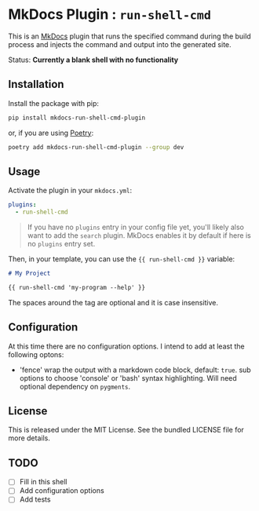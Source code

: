 # MkDocs Plugin : `run-shell-cmd`

<!-- [![PyPI version](https://badge.fury.io/py/mkdocs-latest-git-tag-plugin.svg)](https://badge.fury.io/py/mkdocs-latest-git-tag-plugin) -->

This is an [MkDocs](https://www.mkdocs.org/) plugin that runs the specified
command during the build process and injects the command and output into the
generated site.

Status: **Currently a blank shell with no functionality**

## Installation

Install the package with pip:

```bash
pip install mkdocs-run-shell-cmd-plugin
```

or, if you are using [Poetry](https://python-poetry.org):

```bash
poetry add mkdocs-run-shell-cmd-plugin --group dev
```

## Usage

Activate the plugin in your `mkdocs.yml`:

```yaml
plugins:
  - run-shell-cmd
```

 > If you have no `plugins` entry in your config file yet, you'll likely also
want to add the `search` plugin. MkDocs enables it by default if  here is no
`plugins` entry set.

Then, in your template, you can use the `{{ run-shell-cmd }}` variable:

```markdown
# My Project

{{ run-shell-cmd 'my-program --help' }}
```

The spaces around the tag are optional and it is case insensitive.

## Configuration

At this time there are no configuration options. I intend to add at least the
following optons:

- 'fence' wrap the output with a markdown code block, default: `true`. sub
  options to choose 'console' or 'bash' syntax highlighting. Will need optional
  dependency on `pygments`.

## License

This is released under the MIT License. See the bundled LICENSE file for more
details.

## TODO

- [ ] Fill in this shell
- [ ] Add configuration options
- [ ] Add tests
